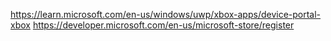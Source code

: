 https://learn.microsoft.com/en-us/windows/uwp/xbox-apps/device-portal-xbox
https://developer.microsoft.com/en-us/microsoft-store/register
